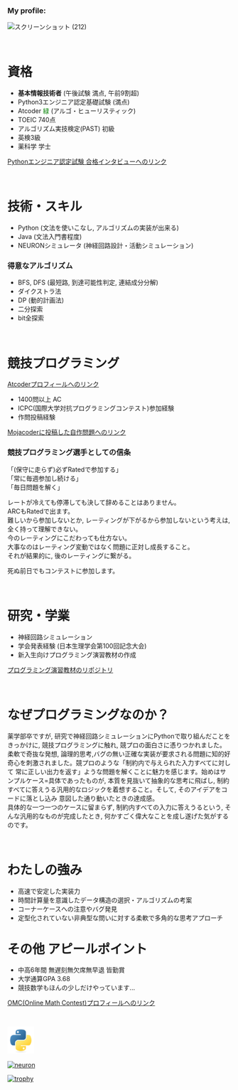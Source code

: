 <h3 align="left">My profile:</h3>



![スクリーンショット (212)](https://user-images.githubusercontent.com/92770947/197527519-0f47b753-afd4-49fe-8eb5-6c09634587ce.png)

</br>

# 資格
<ul>
  <li><strong>基本情報技術者</strong> (午後試験 満点, 午前9割超)</strong></li>
  <li>Python3エンジニア認定基礎試験 (満点)</li>
  <li>Atcoder <font color="#008000">緑</font> (アルゴ・ヒューリスティック)</li>
 <li>TOEIC 740点</li>
 <li>アルゴリズム実技検定(PAST) 初級</li>
  <li>英検3級</li>
  <li>薬科学 学士</li>
</ul>

[Pythonエンジニア認定試験 合格インタビューへのリンク](https://www.pythonic-exam.com/archives/4962)



</br>

# 技術・スキル
<ul>
  <li>Python (文法を使いこなし, アルゴリズムの実装が出来る)</li>
  <li>Java (文法入門書程度)</li>
 <li>NEURONシミュレータ (神経回路設計・活動シミュレーション)</li>
 </ul>

 ### 得意なアルゴリズム
 <ul>
  <li>BFS, DFS (最短路, 到達可能性判定, 連結成分分解)</li>
  <li>ダイクストラ法</li>
  <li>DP (動的計画法)</li>
  <li>二分探索</li>
  <li>bit全探索</li>

 </ul>


</br>

# 競技プログラミング
[Atcoderプロフィールへのリンク](https://atcoder.jp/users/u_kun)
<ul>
  <li>1400問以上 AC</li>
  <li>ICPC(国際大学対抗プログラミングコンテスト)参加経験</li>
  <li>作問投稿経験</li>
 </ul>

[Mojacoderに投稿した自作問題へのリンク](https://mojacoder.app/users/u_kun/problems/N2bingo)


### 競技プログラミング選手としての信条
「(保守に走らず)必ずRatedで参加する」  
「常に毎週参加し続ける」  
「毎日問題を解く」  

レートが冷えても停滞しても決して辞めることはありません。  
ARCもRatedで出ます。  
難しいから参加しないとか, レーティングが下がるから参加しないという考えは, 全く持って理解できない。  
今のレーティングにこだわっても仕方ない。  
大事なのはレーティング変動ではなく問題に正対し成長すること。  
それが結果的に, 後のレーティングに繋がる。

死ぬ前日でもコンテストに参加します。
 



</br>

# 研究・学業

<ul>
  <li>神経回路シミュレーション</li>
  <li>学会発表経験 (日本生理学会第100回記念大会)</li>
  <li>新入生向けプログラミング演習教材の作成</li>
 </ul>

[プログラミング演習教材のリポジトリ]()

</br>

# なぜプログラミングなのか？

薬学部卒ですが, 研究で神経回路シミュレーションにPythonで取り組んだことをきっかけに, 競技プログラミングに触れ, 競プロの面白さに憑りつかれました。柔軟で奇抜な発想, 論理的思考,バグの無い正確な実装が要求される問題に知的好奇心を刺激されました。競プロのような「制約内で与えられた入力すべてに対して 常に正しい出力を返す」ような問題を解くことに魅力を感じます。始めはサンプルケース=具体であったものが, 本質を見抜いて抽象的な思考に飛ばし, 制約すべてに答えうる汎用的なロジックを着想すること。そして, そのアイデアをコードに落とし込み 意図した通り動いたときの達成感。  
具体的な一つ一つのケースに留まらず, 制約内すべての入力に答えうるという, そんな汎用的なものが完成したとき, 何かすごく偉大なことを成し遂げた気がするのです。

</br>

# わたしの強み
<ul>
  <li>高速で安定した実装力</li>
  <li>時間計算量を意識したデータ構造の選択・アルゴリズムの考案</li>
  <li>コーナーケースへの注意やバグ発見</li>
   <li>定型化されていない非典型な問いに対する柔軟で多角的な思考アプローチ</li>
 
 </ul>




# その他 アピールポイント
<ul>
  <li>中高6年間 無遅刻無欠席無早退 皆勤賞</li>
  <li>大学通算GPA 3.68</li>
  <li>競技数学もほんの少しだけやっています...</li>
 </ul>

 [OMC(Online Math Contest)プロフィールへのリンク]()

 </br>














<p align="left"> <a href="https://www.python.org" target="_blank" rel="noreferrer"> <img src="https://raw.githubusercontent.com/devicons/devicon/master/icons/python/python-original.svg" alt="python" width="60" height="60"/> </a> </p>

<p align="left"> <a href="https://www.neuron.yale.edu/neuron/" target="_blank" rel="noreferrer"> <img src="https://user-images.githubusercontent.com/92770947/197472660-ada8e9e7-0f59-4b91-9d8f-c849f4b4d456.png" alt="neuron" width="230" height="60"/> </a> </p>


[![trophy](https://github-profile-trophy.vercel.app/?username=Itagaki-Kota)](https://github.com/Itagaki-Kota/github-profile-trophy)













<!--
**Itagaki-Kota/Itagaki-Kota** is a ✨ _special_ ✨ repository because its `README.md` (this file) appears on your GitHub profile.

Here are some ideas to get you started:

- 🔭 I’m currently working on ...
- 🌱 I’m currently learning ...
- 👯 I’m looking to collaborate on ...
- 🤔 I’m looking for help with ...
- 💬 Ask me about ...
- 📫 How to reach me: ...
- 😄 Pronouns: ...
- ⚡ Fun fact: ...
-->
